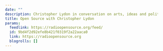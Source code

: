 ```yaml
---
date: ""
description: Christopher Lydon in conversation on arts, ideas and politics
title: Open Source with Christopher Lydon
params:
  feedlink: https://radioopensource.org/feed/
  id: 9bd4f2d92efe8b421f0319f2a22aaca0
  link: https://radioopensource.org
  blogrolls: []
---
```

